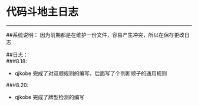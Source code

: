 # 代码斗地主日志


---
##系统说明：
    因为前期都是在维护一份文件，容易产生冲突，所以在保存更改日志

##日志：  
###8.18: 
* qjkobe
完成了对双顺规则的编写，后面写了个判断顺子的通用规则

###8.20:
* qjkobe
完成了牌型检测的编写